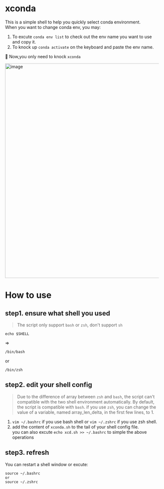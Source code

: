 # xconda
This is a simple shell to help you quickly select conda environment.  
When you want to change conda env, you may:
1. To excute `conda env list` to check out the env name you want to use and copy it.
2. To knock up `conda activate` on the keyboard and paste the env name.  

🎉 Now,you only need to knock `xconda`  

<img width="703" alt="image" src="https://user-images.githubusercontent.com/57001533/163529473-3d8dac28-5a9c-46b6-ae41-958c20e63775.png">


# How to use  
## step1. ensure what shell you used
> The script only support `bash` or `zsh`, don't support `sh`
```
echo $SHELL
```
=>
```
/bin/bash
```
or
```
/bin/zsh
```
## step2. edit your shell config
> Due to the difference of array between `zsh` and `bash`, the script can't compatible with the two shell environment automatically.
> By default, the script is compatible with `bash`. if you use `zsh`, you can change the value of a variable, named array_len_delta, in the first few lines, to 1.

1. `vim ~/.bashrc` if you use bash shell or `vim ~/.zshrc` if you use zsh shell.
2. add the content of `xconda.sh` to the tail of your shell config file.  
you can also excute `echo xcd.sh >> ~/.bashrc` to simple the above operations

## step3. refresh
You can restart a shell window or excute:
```
source ~/.bashrc
or
source ~/.zshrc
```
